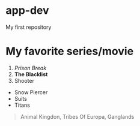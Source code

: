 # app-dev
My first repository
#  **My favorite series/movie**
1. *Prison Break*
2. **The Blacklist**
3. Shooter
- Snow Piercer
- Suits
- Titans
 > Animal Kingdon, Tribes Of Europa, Ganglands
